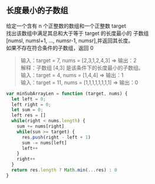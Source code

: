 ## 长度最小的子数组
给定一个含有 n 个正整数的数组和一个正整数 target<br>
找出该数组中满足其总和大于等于 target 的长度最小的 子数组 <br>
[numsl, numsl+1, ..., numsr-1, numsr],并返回其长度。<br>
如果不存在符合条件的子数组，返回 0

>输入：target = 7, nums = [2,3,1,2,4,3] => 输出：2 <br>
>解释：子数组 [4,3] 是该条件下的长度最小的子数组。<br>
>输入：target = 4, nums = [1,4,4] => 输出：1<br>
>输入：target = 11, nums = [1,1,1,1,1,1,1,1] => 输出：0

```js
var minSubArrayLen = function (target, nums) {
  let left = 0;
  left right = 0;
  let sum = 0;
  left res = []
  while(right < nums.length) {
    sum += nums[right]
    while(sun >= target) {
      res.push(right - left + 1)
      sum -= nums[left]
      left++
    }
    right++
  }
  return res.length ? Math.min(...res) : 0
}
```